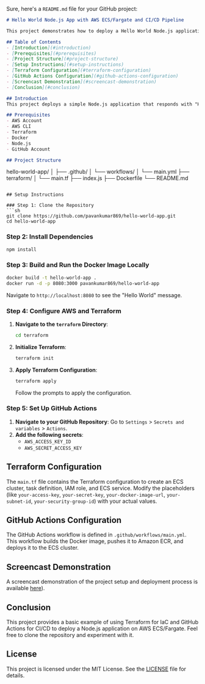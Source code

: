 Sure, here's a `README.md` file for your GitHub project:

```markdown
# Hello World Node.js App with AWS ECS/Fargate and CI/CD Pipeline

This project demonstrates how to deploy a Hello World Node.js application using Infrastructure as Code (IaC) with Terraform, AWS ECS/Fargate, and a CI/CD pipeline using GitHub Actions.

## Table of Contents
- [Introduction](#introduction)
- [Prerequisites](#prerequisites)
- [Project Structure](#project-structure)
- [Setup Instructions](#setup-instructions)
- [Terraform Configuration](#terraform-configuration)
- [GitHub Actions Configuration](#github-actions-configuration)
- [Screencast Demonstration](#screencast-demonstration)
- [Conclusion](#conclusion)

## Introduction
This project deploys a simple Node.js application that responds with "Hello World" to HTTP requests. The deployment is managed using Terraform to create AWS ECS/Fargate resources, and GitHub Actions for continuous integration and deployment.

## Prerequisites
- AWS Account
- AWS CLI
- Terraform
- Docker
- Node.js
- GitHub Account

## Project Structure
```
hello-world-app/
│
├── .github/
│   └── workflows/
│       └── main.yml
├── terraform/
│   └── main.tf
├── index.js
├── Dockerfile
└── README.md
```

## Setup Instructions

### Step 1: Clone the Repository
```sh
git clone https://github.com/pavankumar869/hello-world-app.git
cd hello-world-app
```

### Step 2: Install Dependencies
```sh
npm install
```

### Step 3: Build and Run the Docker Image Locally
```sh
docker build -t hello-world-app .
docker run -d -p 8080:3000 pavankumar869/hello-world-app
```
Navigate to `http://localhost:8080` to see the "Hello World" message.

### Step 4: Configure AWS and Terraform
1. **Navigate to the `terraform` Directory**:
   ```sh
   cd terraform
   ```

2. **Initialize Terraform**:
   ```sh
   terraform init
   ```

3. **Apply Terraform Configuration**:
   ```sh
   terraform apply
   ```
   Follow the prompts to apply the configuration.

### Step 5: Set Up GitHub Actions
1. **Navigate to your GitHub Repository**: Go to `Settings` > `Secrets and variables` > `Actions`.
2. **Add the following secrets**:
   - `AWS_ACCESS_KEY_ID`
   - `AWS_SECRET_ACCESS_KEY`

## Terraform Configuration
The `main.tf` file contains the Terraform configuration to create an ECS cluster, task definition, IAM role, and ECS service. Modify the placeholders (like `your-access-key`, `your-secret-key`, `your-docker-image-url`, `your-subnet-id`, `your-security-group-id`) with your actual values.

## GitHub Actions Configuration
The GitHub Actions workflow is defined in `.github/workflows/main.yml`. This workflow builds the Docker image, pushes it to Amazon ECR, and deploys it to the ECS cluster.

## Screencast Demonstration
A screencast demonstration of the project setup and deployment process is available [here](https://drive.google.com/drive/folders/1rBux1WDobugB34UxrXpq0DdhKiuNYIXo?usp=drive_link)).

## Conclusion
This project provides a basic example of using Terraform for IaC and GitHub Actions for CI/CD to deploy a Node.js application on AWS ECS/Fargate. Feel free to clone the repository and experiment with it.

## License
This project is licensed under the MIT License. See the [LICENSE](LICENSE) file for details.
```

